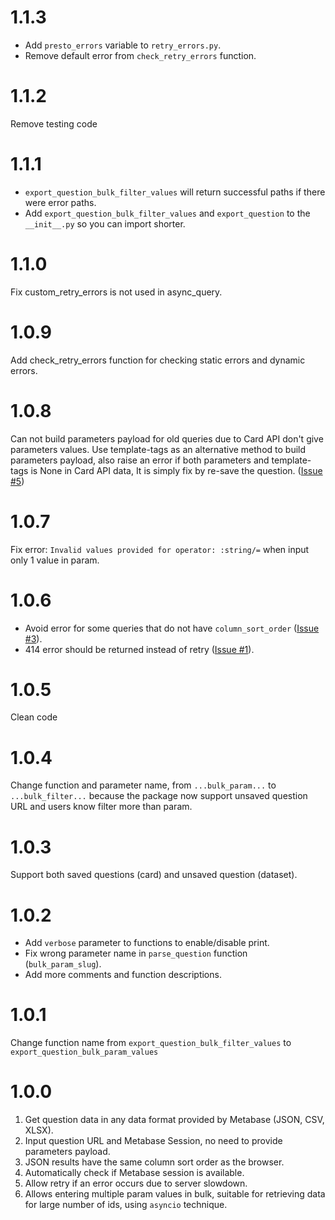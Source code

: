 # 1.1.3
- Add `presto_errors` variable to `retry_errors.py`.
- Remove default error from `check_retry_errors` function.

# 1.1.2
Remove testing code

# 1.1.1
- `export_question_bulk_filter_values` will return successful paths if there were error paths.
- Add `export_question_bulk_filter_values` and `export_question` to the `__init__.py` so you can import shorter.

# 1.1.0
Fix custom_retry_errors is not used in async_query.

# 1.0.9
Add check_retry_errors function for checking static errors and dynamic errors.

# 1.0.8
Can not build parameters payload for old queries due to Card API don't give parameters values. Use template-tags as an alternative method to build parameters payload, also raise an error if both parameters and template-tags is None in Card API data, It is simply fix by re-save the question. ([Issue #5](https://github.com/tranngocminhhieu/metabase-query-api/issues/5)) 

# 1.0.7
Fix error: `Invalid values provided for operator: :string/=` when input only 1 value in param.

# 1.0.6
- Avoid error for some queries that do not have `column_sort_order` ([Issue #3](https://github.com/tranngocminhhieu/metabase-query-api/issues/3)).
- 414 error should be returned instead of retry ([Issue #1](https://github.com/tranngocminhhieu/metabase-query-api/issues/1)).

# 1.0.5
Clean code

# 1.0.4
Change function and parameter name, from `...bulk_param...` to `...bulk_filter...` because the package now support unsaved question URL and users know filter more than param.

# 1.0.3
Support both saved questions (card) and unsaved question (dataset).

# 1.0.2
- Add `verbose` parameter to functions to enable/disable print.
- Fix wrong parameter name in `parse_question` function (`bulk_param_slug`).
- Add more comments and function descriptions.

# 1.0.1
Change function name from `export_question_bulk_filter_values` to `export_question_bulk_param_values`

# 1.0.0
1. Get question data in any data format provided by Metabase (JSON, CSV, XLSX).
2. Input question URL and Metabase Session, no need to provide parameters payload.
3. JSON results have the same column sort order as the browser.
4. Automatically check if Metabase session is available.
5. Allow retry if an error occurs due to server slowdown.
6. Allows entering multiple param values in bulk, suitable for retrieving data for large number of ids, using `asyncio` technique.